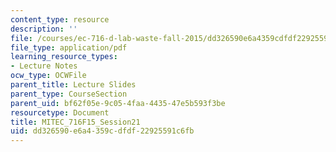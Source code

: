```yaml
---
content_type: resource
description: ''
file: /courses/ec-716-d-lab-waste-fall-2015/dd326590e6a4359cdfdf22925591c6fb_MITEC_716F15_Session21.pdf
file_type: application/pdf
learning_resource_types:
- Lecture Notes
ocw_type: OCWFile
parent_title: Lecture Slides
parent_type: CourseSection
parent_uid: bf62f05e-9c05-4faa-4435-47e5b593f3be
resourcetype: Document
title: MITEC_716F15_Session21
uid: dd326590-e6a4-359c-dfdf-22925591c6fb
---
```

